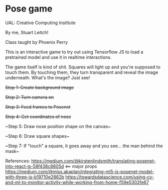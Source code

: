 # Pose game
UAL: Creative Computing Institute

By me, Stuart Leitch!

Class taught by Phoenix Perry

This is an interactive game to try out using Tensorflow JS to load a pretrained model and use it in realtime interactions.

The game itself is kind of shit. Squares will light up and you're supposed to touch them. By touching them, they turn transparent and reveal the image underneath. What's the image? Just see!

~~Step 1: Create background image~~

~~Step 2: Turn camera on~~

~~Step 3: Feed frames to Posenet~~

~~Step 4: Get coordinates of nose~~

~Step 5: Draw nose position shape on the canvas~

~Step 6: Draw square shapes~

~Step 7: If "touch" a square, it goes away and you see... the man behind the mask~


References:
https://medium.com/@kirstenlindsmith/translating-posenet-into-react-js-58f438c8605d  <== major props
https://medium.com/@miss.akaplan/integrating-ml5-js-posenet-model-with-three-js-b19710e2862b 
https://towardsdatascience.com/using-cv-and-ml-to-monitor-activity-while-working-from-home-f59e5302fe67
